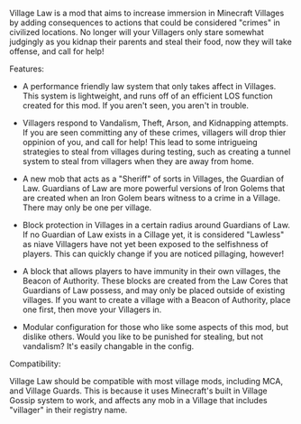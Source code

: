Village Law is a mod that aims to increase immersion in Minecraft Villages by adding consequences to actions that could be considered "crimes" in civilized locations. No longer will your Villagers only stare somewhat judgingly as you kidnap their parents and steal their food, now they will take offense, and call for help!



Features:

- A performance friendly law system that only takes affect in Villages. This system is lightweight, and runs off of an efficient LOS function created for this mod. If you aren't seen, you aren't in trouble.


- Villagers respond to Vandalism, Theft, Arson, and Kidnapping attempts. If you are seen committing any of these crimes, villagers will drop thier oppinion of you, and call for help! This lead to some intrigueing strategies to steal from villages during testing, such as creating a tunnel system to steal from villagers when they are away from home.


- A new mob that acts as a "Sheriff" of sorts in Villages, the Guardian of Law. Guardians of Law are more powerful versions of Iron Golems that are created when an Iron Golem bears witness to a crime in a Village. There may only be one per village.


- Block protection in Villages in a certain radius around Guardians of Law. If no Guardian of Law exists in a Cillage yet, it is considered "Lawless" as niave Villagers have not yet been exposed to the selfishness of players. This can quickly change if you are noticed pillaging, however!


- A block that allows players to have immunity in their own villages, the Beacon of Authority. These blocks are created from the Law Cores that Guardians of Law possess, and may only be placed outside of existing villages. If you want to create a village with a Beacon of Authority, place one first, then move your Villagers in.


- Modular configuration for those who like some aspects of this mod, but dislike others. Would you like to be punished for stealing, but not vandalism? It's easily changable in the config.


Compatibility:

Village Law should be compatible with most village mods, including MCA, and Village Guards. This is because it uses Minecraft's built in Village Gossip system to work, and affects any mob in a Village that includes "villager" in their registry name.

